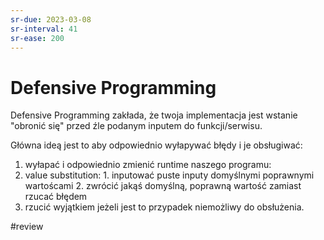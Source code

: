 ```yaml
---
sr-due: 2023-03-08
sr-interval: 41
sr-ease: 200
---
```


# Defensive Programming

Defensive Programming zakłada, że twoja implementacja jest wstanie "obronić się" przed źle podanym inputem do funkcji/serwisu. 

Główna ideą jest to aby odpowiednio wyłapywać błędy i je obsługiwać:
1. wyłapać i odpowiednio zmienić runtime naszego programu:
2. value substitution:
		1. inputować puste inputy domyślnymi poprawnymi wartoścami
		2. zwrócić jakąś domyślną, poprawną wartość zamiast rzucać błędem
3. rzucić wyjątkiem jeżeli jest to przypadek niemożliwy do obsłużenia.

#review